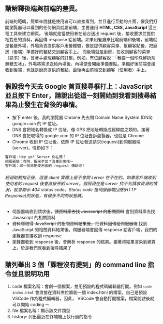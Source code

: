 ## 請解釋後端與前端的差異。

前端的範疇，簡單來說就是使用者可以直接看到，並且進行互動的介面，像我們打開瀏覽器可以看到的任何網頁就屬前端，主要運用 **HTML, CSS, JavaScript** 這三種工具來建立網頁。
後端就是當使用者在前台送出 request 後，接收要求並提供相對應的資料，再回傳 response 給前端。如果用餐廳來比喻前端和後端，前端就是餐廳外場，外場負責提供客戶用餐體驗，像是提供顧客菜單、幫顧客點餐，把廚房（後端）準備好的餐點交到顧客手上。
而後端就是廚房，在收到顧客的菜單（請求）後，會著手處理顧客的訂單。例如，有位顧客說：「我要一個珍珠鮮奶茶無糖去冰」，外場將需求送給內場後，內場便會開始準備餐點。準備好後前端會接收到後端，也就是廚房提供的餐點，最後再由前端交到顧客（使用者）手上。

## 假設我今天去 Google 首頁搜尋框打上：JavaScript 並且按下 Enter，請說出從這一刻開始到我看到搜尋結果為止發生在背後的事情。

- 按下 enter 後，我的瀏覽器 Chrome 先去問 Domain Name System (DNS) google.com 的 IP 位址。
- DNS 會把域名轉換成 IP 位址，像 GPS 把地址轉換成經緯度之類的。接著 DNS 會把取得的 google.com 的 IP 位址告訴瀏覽器，也就是 Chrome
- Chrome 收到 IP 位址後，依照 IP 位址發送請求(request)到伺服器端(server)，情節如下：

```md
客戶端：Hey yo! Server 你在嗎？
伺服器端：在阿，蝦米歹誌？沒事別來找～
客戶端：耶～我來把使用者的 request 傳給你!
```

###### 經過助教指正後，這邊 client 實際上是不會問 server 在不在的。如果客戶端收到使用者的 request 後會直接丟給 server。假設現在是 server 找不到請求資源的情況，就會顯示 404 status code。Status code 是伺服器端回應(HTTP Response)的狀態，有很多不同的狀態碼。

- 伺服器端收到請求後，~~請資料庫去找 Javascript 的相關資料~~ 會到資料庫去找 Javascript 的相關資料
- ~~資料庫取得 JavaScript 的相關資料結果後，把資料回傳給伺服器端~~ 找到 JavaScript 的相關資料結果後，伺服器端會回傳 response 給客戶端，我們的瀏覽器會接收到 response
- 瀏覽器收到 response 後，會解析 response 的結果。接著將結果渲染到網頁上，於是我們就看到搜尋結果了

## 請列舉出 3 個「課程沒有提到」的 command line 指令並且說明功用

1. code 檔案名稱：會創一個檔案，並用預設的程式碼編輯器打開。例如 `code index.html` 會直接在資料夾位置創一個 index.html 的檔案。自己是預設 VSCode 作為程式編輯器，因此， VSCode 會自動打開檔案，檔案開啟後就可以開始 coding ～
2. file 檔案名稱：顯示該文件類型
3. history: 列出最近在終端機上執行過的指令
